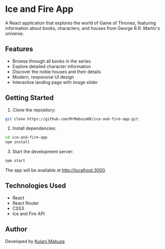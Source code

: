# Ice and Fire App

A React application that explores the world of Game of Thrones, featuring information about books, characters, and houses from George R.R. Martin's universe.

## Features

- Browse through all books in the series
- Explore detailed character information
- Discover the noble houses and their details
- Modern, responsive UI design
- Interactive landing page with image slider

## Getting Started

1. Clone the repository:
```bash
git clone https://github.com/MrMabuzaKK/ice-and-fire-app.git
```

2. Install dependencies:
```bash
cd ice-and-fire-app
npm install
```

3. Start the development server:
```bash
npm start
```

The app will be available at [http://localhost:3000](http://localhost:3000).

## Technologies Used

- React
- React Router
- CSS3
- Ice and Fire API

## Author

Developed by [Kulani Mabuza](https://github.com/MrMabuzaKK)
